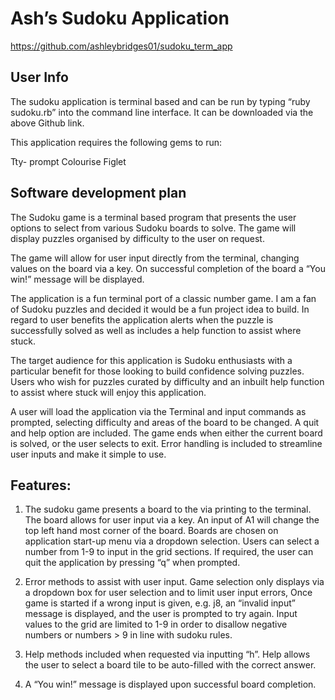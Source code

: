 # Ash’s Sudoku Application

https://github.com/ashleybridges01/sudoku_term_app


## User Info


The sudoku application is terminal based and can be run by typing “ruby sudoku.rb” into the command line interface. It can be downloaded via the above Github link.

This application requires the following gems to run:

Tty- prompt
Colourise
Figlet

## Software development plan


The Sudoku game is a terminal based program that presents the user options to select from various Sudoku boards to solve. The game will display puzzles organised by difficulty to the user on request.

The game will allow for user input directly from the terminal, changing values on the board via a key. On successful completion of the board a “You win!” message will be displayed.

The application is a fun terminal port of a classic number game. I am a fan of Sudoku puzzles and decided it would be a fun project idea to build. In regard to user benefits the application alerts when the puzzle is successfully solved as well as includes a help function to assist where stuck.

The target audience for this application is Sudoku enthusiasts with a particular benefit for those looking to build confidence solving puzzles. Users who wish for puzzles curated by difficulty and an inbuilt help function to assist where stuck will enjoy this application. 

A user will load the application via the Terminal and input commands as prompted, selecting difficulty and areas of the board to be changed. A quit and help option are included. The game ends when either the current board is solved, or the user selects to exit.
Error handling is included to streamline user inputs and make it simple to use.


## Features:


1)	The sudoku game presents a board to the via printing to the terminal. The board allows for user input via a key. An input of A1 will change the top left hand most corner of the board. Boards are chosen on application start-up menu via a dropdown selection. Users can select a number from 1-9 to input in the grid sections. If required, the user can quit the application by pressing “q” when prompted.

2)	Error methods to assist with user input. Game selection only displays via a dropdown box for user selection and to limit user input errors, Once game is started if a wrong input is given, e.g. j8, an “invalid input” message is displayed, and the user is prompted to try again. Input values to the grid are limited to 1-9 in order to disallow negative numbers or numbers > 9 in line with sudoku rules.

3)	Help methods included when requested via inputting “h”.  Help allows the user to select a board tile to be auto-filled with the correct answer.

4)	A “You win!” message is displayed upon successful board completion.

